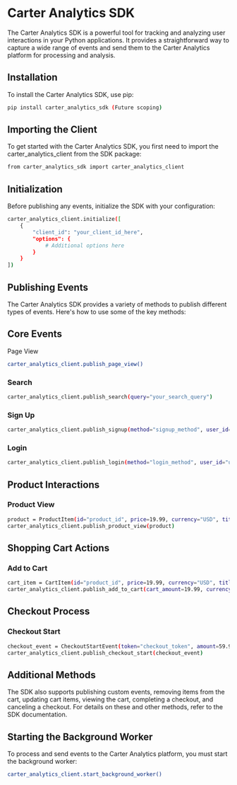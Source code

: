 # Carter Analytics SDK

The Carter Analytics SDK is a powerful tool for tracking and analyzing user interactions in your Python applications. It provides a straightforward way to capture a wide range of events and send them to the Carter Analytics platform for processing and analysis.

## Installation
To install the Carter Analytics SDK, use pip:

```bash
pip install carter_analytics_sdk (Future scoping)
```

## Importing the Client
To get started with the Carter Analytics SDK, you first need to import the carter_analytics_client from the SDK package:

```bash
from carter_analytics_sdk import carter_analytics_client
```

## Initialization
Before publishing any events, initialize the SDK with your configuration:

```bash
carter_analytics_client.initialize([
    {
        "client_id": "your_client_id_here",
        "options": {
            # Additional options here
        }
    }
])
```

## Publishing Events
The Carter Analytics SDK provides a variety of methods to publish different types of events. Here's how to use some of the key methods:

## Core Events
Page View
```bash
carter_analytics_client.publish_page_view()
```
### Search
```bash
carter_analytics_client.publish_search(query="your_search_query")
```
### Sign Up
```bash
carter_analytics_client.publish_signup(method="signup_method", user_id="user123")
```
### Login
```bash
carter_analytics_client.publish_login(method="login_method", user_id="user123")
```
## Product Interactions
### Product View
```bash
product = ProductItem(id="product_id", price=19.99, currency="USD", title="Product Title")
carter_analytics_client.publish_product_view(product)
```
## Shopping Cart Actions
### Add to Cart
```bash
cart_item = CartItem(id="product_id", price=19.99, currency="USD", title="Product Title", quantity=1)
carter_analytics_client.publish_add_to_cart(cart_amount=19.99, currency="USD", cart_items=[cart_item])
```
## Checkout Process
### Checkout Start
```bash
checkout_event = CheckoutStartEvent(token="checkout_token", amount=59.97, currency="USD", items=[cart_item], ...)
carter_analytics_client.publish_checkout_start(checkout_event)
```
## Additional Methods
The SDK also supports publishing custom events, removing items from the cart, updating cart items, viewing the cart, completing a checkout, and canceling a checkout. For details on these and other methods, refer to the SDK documentation.

## Starting the Background Worker
To process and send events to the Carter Analytics platform, you must start the background worker:

```bash
carter_analytics_client.start_background_worker()
```

